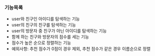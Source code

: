 ### 기능목록

- user와 친구인 아이디를 탐색하는 기능
- user의 친구의 친구를 탐색하는 기능
- user의 방문자 중 친구가 아닌 아이디를 탐색하는 기능
- 함께 하는 친구와 방문자의 점수를 세는 기능
- 점수가 높은 순으로 정렬하는 기능
- 예외사항: 추천 점수가 0점이 경우 제외, 추천 점수가 같은 경우 이름순으로 정렬
